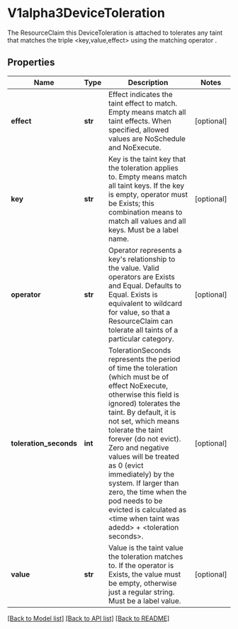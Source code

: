 # V1alpha3DeviceToleration

The ResourceClaim this DeviceToleration is attached to tolerates any taint that matches the triple <key,value,effect> using the matching operator <operator>.
## Properties
Name | Type | Description | Notes
------------ | ------------- | ------------- | -------------
**effect** | **str** | Effect indicates the taint effect to match. Empty means match all taint effects. When specified, allowed values are NoSchedule and NoExecute. | [optional] 
**key** | **str** | Key is the taint key that the toleration applies to. Empty means match all taint keys. If the key is empty, operator must be Exists; this combination means to match all values and all keys. Must be a label name. | [optional] 
**operator** | **str** | Operator represents a key&#39;s relationship to the value. Valid operators are Exists and Equal. Defaults to Equal. Exists is equivalent to wildcard for value, so that a ResourceClaim can tolerate all taints of a particular category. | [optional] 
**toleration_seconds** | **int** | TolerationSeconds represents the period of time the toleration (which must be of effect NoExecute, otherwise this field is ignored) tolerates the taint. By default, it is not set, which means tolerate the taint forever (do not evict). Zero and negative values will be treated as 0 (evict immediately) by the system. If larger than zero, the time when the pod needs to be evicted is calculated as &lt;time when taint was adedd&gt; + &lt;toleration seconds&gt;. | [optional] 
**value** | **str** | Value is the taint value the toleration matches to. If the operator is Exists, the value must be empty, otherwise just a regular string. Must be a label value. | [optional] 

[[Back to Model list]](../README.md#documentation-for-models) [[Back to API list]](../README.md#documentation-for-api-endpoints) [[Back to README]](../README.md)


